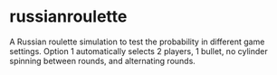 # russianroulette
A Russian roulette simulation to test the probability in different game settings. Option 1 automatically selects 2 players, 1 bullet, no cylinder spinning between rounds, and alternating rounds.
